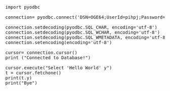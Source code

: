 <pre>
import pyodbc

connection= pyodbc.connect('DSN=OGE64;UserId=pihpj;Password=Okcoge2103t;')

connection.setdecoding(pyodbc.SQL_CHAR, encoding='utf-8')
connection.setdecoding(pyodbc.SQL_WCHAR, encoding='utf-8')
connection.setdecoding(pyodbc.SQL_WMETADATA, encoding='utf-8')
connection.setencoding(encoding='utf-8')

cursor= connection.cursor()
print ("Connected to Database!")

cursor.execute("Select 'Hello World' y")
t = cursor.fetchone()
print(t.y)
print("Bye")
</pre>
